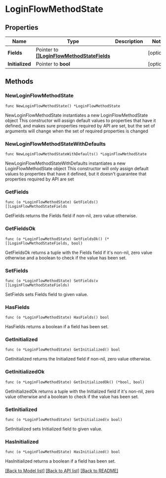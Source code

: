 # LoginFlowMethodState

## Properties

Name | Type | Description | Notes
------------ | ------------- | ------------- | -------------
**Fields** | Pointer to [**[]LoginFlowMethodStateFields**](LoginFlowMethodStateFields.md) |  | [optional] 
**Initialized** | Pointer to **bool** |  | [optional] 

## Methods

### NewLoginFlowMethodState

`func NewLoginFlowMethodState() *LoginFlowMethodState`

NewLoginFlowMethodState instantiates a new LoginFlowMethodState object
This constructor will assign default values to properties that have it defined,
and makes sure properties required by API are set, but the set of arguments
will change when the set of required properties is changed

### NewLoginFlowMethodStateWithDefaults

`func NewLoginFlowMethodStateWithDefaults() *LoginFlowMethodState`

NewLoginFlowMethodStateWithDefaults instantiates a new LoginFlowMethodState object
This constructor will only assign default values to properties that have it defined,
but it doesn't guarantee that properties required by API are set

### GetFields

`func (o *LoginFlowMethodState) GetFields() []LoginFlowMethodStateFields`

GetFields returns the Fields field if non-nil, zero value otherwise.

### GetFieldsOk

`func (o *LoginFlowMethodState) GetFieldsOk() (*[]LoginFlowMethodStateFields, bool)`

GetFieldsOk returns a tuple with the Fields field if it's non-nil, zero value otherwise
and a boolean to check if the value has been set.

### SetFields

`func (o *LoginFlowMethodState) SetFields(v []LoginFlowMethodStateFields)`

SetFields sets Fields field to given value.

### HasFields

`func (o *LoginFlowMethodState) HasFields() bool`

HasFields returns a boolean if a field has been set.

### GetInitialized

`func (o *LoginFlowMethodState) GetInitialized() bool`

GetInitialized returns the Initialized field if non-nil, zero value otherwise.

### GetInitializedOk

`func (o *LoginFlowMethodState) GetInitializedOk() (*bool, bool)`

GetInitializedOk returns a tuple with the Initialized field if it's non-nil, zero value otherwise
and a boolean to check if the value has been set.

### SetInitialized

`func (o *LoginFlowMethodState) SetInitialized(v bool)`

SetInitialized sets Initialized field to given value.

### HasInitialized

`func (o *LoginFlowMethodState) HasInitialized() bool`

HasInitialized returns a boolean if a field has been set.


[[Back to Model list]](../README.md#documentation-for-models) [[Back to API list]](../README.md#documentation-for-api-endpoints) [[Back to README]](../README.md)


